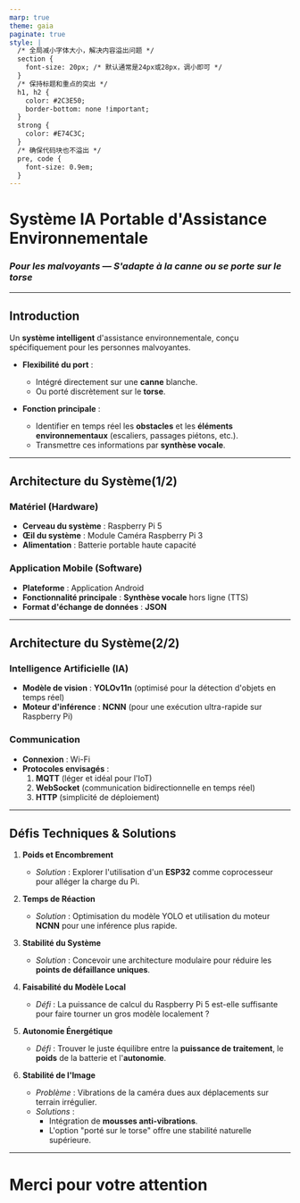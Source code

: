 ```yaml
---
marp: true
theme: gaia
paginate: true
style: |
  /* 全局减小字体大小，解决内容溢出问题 */
  section {
    font-size: 20px; /* 默认通常是24px或28px，调小即可 */
  }
  /* 保持标题和重点的突出 */
  h1, h2 { 
    color: #2C3E50;
    border-bottom: none !important;
  }
  strong { 
    color: #E74C3C;
  }
  /* 确保代码块也不溢出 */
  pre, code {
    font-size: 0.9em;
  }
---
```


# <!--fit--> Système IA Portable d'Assistance Environnementale

### *Pour les malvoyants — S'adapte à la canne ou se porte sur le torse*

---

## Introduction

Un **système intelligent** d'assistance environnementale, conçu spécifiquement pour les personnes malvoyantes.

- **Flexibilité du port** :
  - Intégré directement sur une **canne** blanche.
  - Ou porté discrètement sur le **torse**.

- **Fonction principale** :
  - Identifier en temps réel les **obstacles** et les **éléments environnementaux** (escaliers, passages piétons, etc.).
  - Transmettre ces informations par **synthèse vocale**.

---

## Architecture du Système(1/2) 

### **Matériel (Hardware)**
- **Cerveau du système** : Raspberry Pi 5
- **Œil du système** : Module Caméra Raspberry Pi 3
- **Alimentation** : Batterie portable haute capacité

### **Application Mobile (Software)**
- **Plateforme** : Application Android
- **Fonctionnalité principale** : **Synthèse vocale** hors ligne (TTS)
- **Format d'échange de données** : **JSON**

---

## Architecture du Système(2/2)  

### **Intelligence Artificielle (IA)**
- **Modèle de vision** : **YOLOv11n** (optimisé pour la détection d'objets en temps réel)
- **Moteur d'inférence** : **NCNN** (pour une exécution ultra-rapide sur Raspberry Pi)

### **Communication**
- **Connexion** : Wi-Fi
- **Protocoles envisagés** :
  1. **MQTT** (léger et idéal pour l'IoT)
  2. **WebSocket** (communication bidirectionnelle en temps réel)
  3. **HTTP** (simplicité de déploiement)



---

## Défis Techniques & Solutions

1.  **Poids et Encombrement**
    - *Solution* : Explorer l'utilisation d'un **ESP32** comme coprocesseur pour alléger la charge du Pi.

2.  **Temps de Réaction**
    - *Solution* : Optimisation du modèle YOLO et utilisation du moteur **NCNN** pour une inférence plus rapide.

3.  **Stabilité du Système**
    - *Solution* : Concevoir une architecture modulaire pour réduire les **points de défaillance uniques**.

4.  **Faisabilité du Modèle Local**
    - *Défi* : La puissance de calcul du Raspberry Pi 5 est-elle suffisante pour faire tourner un gros modèle localement ?

5.  **Autonomie Énergétique**
    - *Défi* : Trouver le juste équilibre entre la **puissance de traitement**, le **poids** de la batterie et l'**autonomie**.

6.  **Stabilité de l'Image**
    - *Problème* : Vibrations de la caméra dues aux déplacements sur terrain irrégulier.
    - *Solutions* :
      - Intégration de **mousses anti-vibrations**.
      - L'option "porté sur le torse" offre une stabilité naturelle supérieure.

---

# <!--fit--> Merci pour votre attention

### &nbsp;
